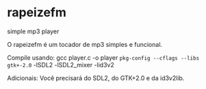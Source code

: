 # rapeizefm
simple mp3 player

O rapeizefm é um tocador de mp3 simples e funcional.

Compile usando:
gcc player.c -o player `pkg-config --cflags --libs gtk+-2.0` -lSDL2 -lSDL2_mixer -lid3v2

Adicionais:
Você precisará do SDL2, do GTK+2.0 e da id3v2lib.
